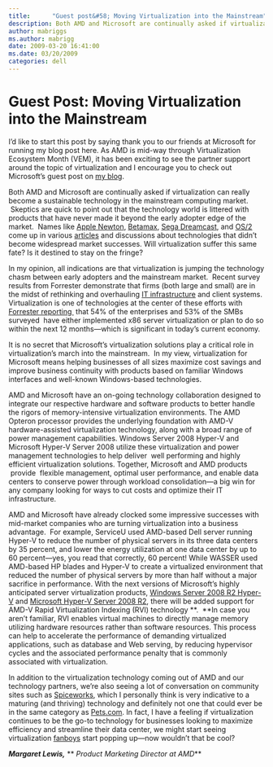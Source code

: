 ```yaml
---
title:      "Guest post&#58; Moving Virtualization into the Mainstream"
description: Both AMD and Microsoft are continually asked if virtualization can really become a sustainable technology in the mainstream computing market.
author: mabriggs
ms.author: mabrigg
date: 2009-03-20 16:41:00
ms.date: 03/20/2009
categories: dell
---
```

# Guest Post: Moving Virtualization into the Mainstream

I’d like to start this post by saying thank you to our friends at Microsoft for running my blog post here. As AMD is mid-way through Virtualization Ecosystem Month (VEM), it has been exciting to see the partner support around the topic of virtualization and I encourage you to check out Microsoft’s guest post on [my blog](https://community.amd.com/). 

Both AMD and Microsoft are continually asked if virtualization can really become a sustainable technology in the mainstream computing market.  Skeptics are quick to point out that the technology world is littered with products that have never made it beyond the early adopter edge of the market.  Names like [Apple Newton](http://en.wikipedia.org/wiki/Apple_Newton), [Betamax](http://en.wikipedia.org/wiki/Betamax), [Sega Dreamcast](http://en.wikipedia.org/wiki/Sega_Dreamcast), and [OS/2](http://en.wikipedia.org/wiki/OS/2) come up in various [articles](http://www.computerworld.com/action/article.do?command=viewArticleBasic&articleId=9012345&pageNumber=1) and discussions about technologies that didn’t become widespread market successes. Will virtualization suffer this same fate? Is it destined to stay on the fringe?

In my opinion, all indications are that virtualization is jumping the technology chasm between early adopters and the mainstream market.  Recent survey results from Forrester demonstrate that firms (both large and small) are in the midst of rethinking and overhauling [IT infrastructure](http://www.eweek.com/) and client systems. Virtualization is one of technologies at the center of these efforts with [Forrester reporting ](http://www.eweek.com/c/a/Virtualization/Survey-Virtualization-Takes-Off-Cloud-Computing-on-the-Rise/) that 54% of the enterprises and 53% of the SMBs surveyed  have either implemented x86 server virtualization or plan to do so within the next 12 months—which is significant in today’s current economy. 

It is no secret that Microsoft’s virtualization solutions play a critical role in virtualization’s march into the mainstream.  In my view, virtualization for Microsoft means helping businesses of all sizes maximize cost savings and improve business continuity with products based on familiar Windows interfaces and well-known Windows-based technologies. 

AMD and Microsoft have an on-going technology collaboration designed to integrate our respective hardware and software products to better handle the rigors of memory-intensive virtualization environments. The AMD Opteron processor provides the underlying foundation with AMD-V hardware-assisted virtualization technology, along with a broad range of power management capabilities. Windows Server 2008 Hyper-V and Microsoft Hyper-V Server 2008 utilize these virtualization and power management technologies to help deliver  well performing and highly efficient virtualization solutions. Together, Microsoft and AMD products  provide  flexible management, optimal user performance, and enable data centers to conserve power through workload consolidation—a big win for any company looking for ways to cut costs and optimize their IT infrastructure.

AMD and Microsoft have already clocked some impressive successes with mid-market companies who are turning virtualization into a business advantage.  For example, ServiceU used AMD-based Dell server running Hyper-V to reduce the number of physical servers in its three data centers by 35 percent, and lower the energy utilization at one data center by up to 60 percent—yes, you read that correctly, 60 percent! While WASSER used AMD-based HP blades and Hyper-V to create a virtualized environment that reduced the number of physical servers by more than half without a major sacrifice in performance. With the next versions of Microsoft’s highly anticipated server virtualization products, [Windows Server 2008 R2 Hyper-V](https://www.microsoft.com/download/details.aspx?id=12601) and [Microsoft Hyper-V Server 2008 R2](https://www.microsoft.com/download/details.aspx?id=20196), there will be added support for AMD-V Rapid Virtualization Indexing (RVI) technology **.  **In case you aren’t familiar, RVI enables virtual machines to directly manage memory utilizing hardware resources rather than software resources. This process can help to accelerate the performance of demanding virtualized applications, such as database and Web serving, by reducing hypervisor cycles and the associated performance penalty that is commonly associated with virtualization.

In addition to the virtualization technology coming out of AMD and our technology partners, we’re also seeing a lot of conversation on community sites such as [Spiceworks](https://community.spiceworks.com/hardware/amd), which I personally think is very indicative to a maturing (and thriving) technology and definitely not one that could ever be in the same category as [Pets.com](https://en.wikipedia.org/wiki/Pets.com). In fact, I have a feeling if virtualization continues to be the go-to technology for businesses looking to maximize efficiency and streamline their data center, we might start seeing virtualization [fanboys](https://en.wikipedia.org/wiki/Fan_(person)#Fanboy) start popping up—now wouldn’t that be cool?

**_Margaret Lewis,_** ** _Product Marketing Director at AMD_**
